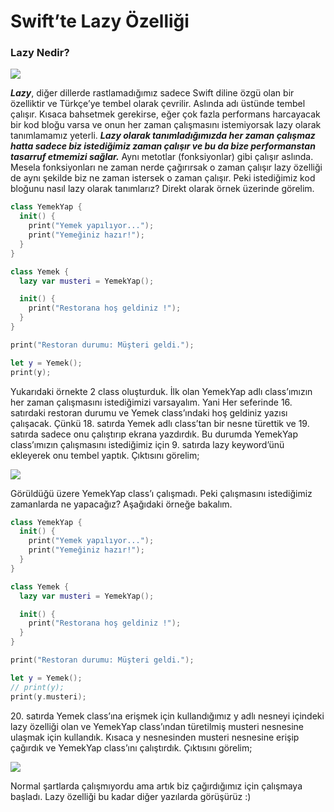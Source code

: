 Swift’te Lazy Özelliği
======================

### Lazy Nedir?

![](https://cdn-images-1.medium.com/max/800/0*1VZEZmcRQUE9jvt6)


**_Lazy_**, diğer dillerde rastlamadığımız sadece Swift diline özgü olan bir özelliktir ve Türkçe’ye tembel olarak çevrilir. Aslında adı üstünde tembel çalışır. Kısaca bahsetmek gerekirse, eğer çok fazla performans harcayacak bir kod bloğu varsa ve onun her zaman çalışmasını istemiyorsak lazy olarak tanımlamamız yeterli. **_Lazy olarak tanımladığımızda her zaman çalışmaz hatta sadece biz istediğimiz zaman çalışır ve bu da bize performanstan tasarruf etmemizi sağlar._** Aynı metotlar (fonksiyonlar) gibi çalışır aslında. Mesela fonksiyonları ne zaman nerde çağırırsak o zaman çalışır lazy özelliği de aynı şekilde biz ne zaman istersek o zaman çalışır. Peki istediğimiz kod bloğunu nasıl lazy olarak tanımlarız? Direkt olarak örnek üzerinde görelim.

```swift
class YemekYap {
  init() {
    print("Yemek yapılıyor...");
    print("Yemeğiniz hazır!");
  }
}

class Yemek {
  lazy var musteri = YemekYap();

  init() {
    print("Restorana hoş geldiniz !");
  }
}

print("Restoran durumu: Müşteri geldi.");

let y = Yemek();
print(y);
```

Yukarıdaki örnekte 2 class oluşturduk. İlk olan YemekYap adlı class’ımızın her zaman çalışmasını istediğimizi varsayalım. Yani Her seferinde 16. satırdaki restoran durumu ve Yemek class’ındaki hoş geldiniz yazısı çalışacak. Çünkü 18. satırda Yemek adlı class’tan bir nesne türettik ve 19. satırda sadece onu çalıştırıp ekrana yazdırdık. Bu durumda YemekYap class’ımızın çalışmasını istediğimiz için 9. satırda lazy keyword’ünü ekleyerek onu tembel yaptık. Çıktısını görelim;

![](https://cdn-images-1.medium.com/max/800/1*MYzLOJIJUQHDYmDO_aMg7w.png)

Görüldüğü üzere YemekYap class’ı çalışmadı. Peki çalışmasını istediğimiz zamanlarda ne yapacağız? Aşağıdaki örneğe bakalım.

```swift
class YemekYap {
  init() {
    print("Yemek yapılıyor...");
    print("Yemeğiniz hazır!");
  }
}

class Yemek {
  lazy var musteri = YemekYap();

  init() {
    print("Restorana hoş geldiniz !");
  }
}

print("Restoran durumu: Müşteri geldi.");

let y = Yemek();
// print(y);
print(y.musteri);
```

20\. satırda Yemek class’ına erişmek için kullandığımız y adlı nesneyi içindeki lazy özelliği olan ve YemekYap class’ından türetilmiş musteri nesnesine ulaşmak için kullandık. Kısaca y nesnesinden musteri nesnesine erişip çağırdık ve YemekYap class’ını çalıştırdık. Çıktısını görelim;

![](https://cdn-images-1.medium.com/max/800/1*3F0_8QZarqhz89WErrIJzA.png)

Normal şartlarda çalışmıyordu ama artık biz çağırdığımız için çalışmaya başladı. Lazy özelliği bu kadar diğer yazılarda görüşürüz :)
